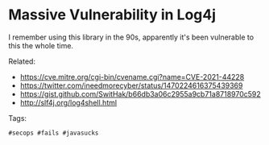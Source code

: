 # Massive Vulnerability in Log4j

I remember using this library in the 90s, apparently it's been
vulnerable to this the whole time.

Related:

* <https://cve.mitre.org/cgi-bin/cvename.cgi?name=CVE-2021-44228>
* <https://twitter.com/ineedmorecyber/status/1470224616375439369>
* <https://gist.github.com/SwitHak/b66db3a06c2955a9cb71a8718970c592>
* <http://slf4j.org/log4shell.html>

Tags:

    #secops #fails #javasucks
